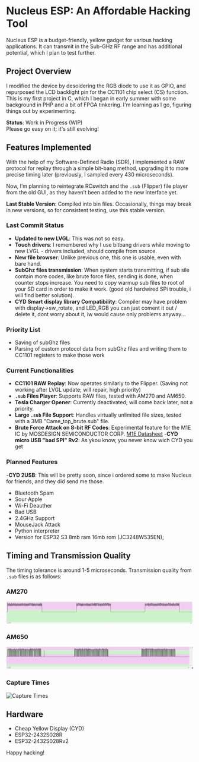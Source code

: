 # Nucleus ESP: An Affordable Hacking Tool

Nucleus ESP is a budget-friendly, yellow gadget for various hacking applications. It can transmit in the Sub-GHz RF range and has additional potential, which I plan to test further.

## Project Overview

I modified the device by desoldering the RGB diode to use it as GPIO, and repurposed the LCD backlight pin for the CC1101 chip select (CS) function.  
This is my first project in C, which I began in early summer with some background in PHP and a bit of FPGA tinkering. I'm learning as I go, figuring things out by experimenting.

**Status**: Work in Progress (WIP)  
Please go easy on it; it's still evolving!

## Features Implemented

With the help of my Software-Defined Radio (SDR), I implemented a RAW protocol for replay through a simple bit-bang method, upgrading it to more precise timing later (previously, I sampled every 430 microseconds).

Now, I’m planning to reintegrate RCswitch and the `.sub` (Flipper) file player from the old GUI, as they haven’t been added to the new interface yet.

**Last Stable Version**: Compiled into bin files. Occasionally, things may break in new versions, so for consistent testing, use this stable version.

### Last Commit Status
- **Updated to new LVGL**: This was not so easy.  
- **Touch drivers**: I remembered why I use bitbang drivers while moving to new LVGL - drivers included, should compile from source.  
- **New file browser**: Unlike previous one, this one is usable, even with bare hand.  
- **SubGhz files transmission**: When system starts transmitting, if sub sile contain more codes, like brute force files, sending is done, when counter stops increase. You need to copy warmup sub files to root of your SD card in order to make it work. (good old hardwired SPi trouble, i will find better solution).
- **CYD Smart display library Compatibility**: Compiler may have problem with display->sw_rotate, and LED_RGB you can just coment it out / delete it, dont worry about it, iw would cause only problems anyway...

### Priority List
- Saving of subGhz files  
- Parsing of custom protocol data from subGhz files and writing them to CC1101 registers to make those work

### Current Functionalities
- **CC1101 RAW Replay**: Now operates similarly to the Flipper. (Saving not working after LVGL update; will repair, high priority)  
- **`.sub` Files Player**: Supports RAW files, tested with AM270 and AM650.  
- **Tesla Charger Opener**: Currently deactivated; will come back later, not a priority.  
- **Large `.sub` File Support**: Handles virtually unlimited file sizes, tested with a 3MB "Came_top_brute.sub" file.  
- **Brute Force Attack on 8-bit RF Codes**: Experimental feature for the M1E IC by MOSDESIGN SEMICONDUCTOR CORP. [M1E Datasheet](https://www.cika.com/soporte/Information/Semiconductores/CIencoder-decoder/M1E-MOSDESIGN.pdf)
-**CYD micro USB "bad SPI" Rv2**: As ykou know, you never know wich CYD you get

### Planned Features
-**CYD 2USB**: This will be pretty soon, since i ordered some to make Nucleus for friends, and they did send me those.
- Bluetooth Spam  
- Sour Apple  
- Wi-Fi Deauther  
- Bad USB  
- 2.4GHz Support  
- MouseJack Attack
- Python interpreter
- Version for ESP32 S3 8mb ram 16mb rom (JC3248W535EN);  

## Timing and Transmission Quality

The timing tolerance is around 1-5 microseconds. Transmission quality from `.sub` files is as follows:

### AM270
![AM270 Transmission](https://github.com/GthiN89/NucleusESP32/blob/main/images/AM270.PNG)

### AM650
![AM650 Transmission](https://github.com/GthiN89/NucleusESP32/blob/main/images/AM650.PNG)

### Capture Times
![Capture Times](https://github.com/GthiN89/NucleusESP32/blob/main/images/capture%20times.bmp)

## Hardware
- Cheap Yellow Display (CYD)  
- ESP32-2432S028R  
- ESP32-2432S028Rv2  

Happy hacking!
